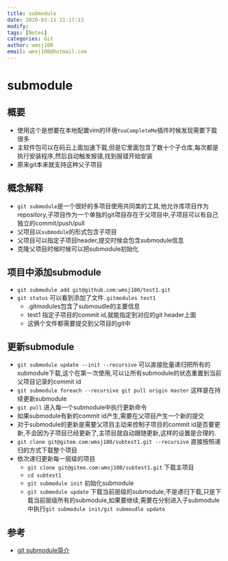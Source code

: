 ```yaml
---
title: submodule
date: 2020-03-11 21:17:13
modify: 
tags: [Notes]
categories: Git
author: wmsj100
email: wmsj100@hotmail.com
---
```


# submodule

## 概要

- 使用这个是想要在本地配置vim的环境`YouCompleteMe`插件时候发现需要下载很多
- 主软件包可以在码云上面加速下载,但是它里面包含了数十个子仓库,每次都是执行安装程序,然后自动触发报错,找到报错开始安装
- 原来git本来就支持这种父子项目

## 概念解释

- `git submodule`是一个很好的多项目使用共同类的工具,他允许库项目作为repository,子项目作为一个单独的git项目存在于父项目中,子项目可以有自己独立的commit/push/pull
- 父项目以`submodule`的形式包含子项目
- 父项目可以指定子项目header,提交时候会包含submodule信息
- 克隆父项目时候时候可以把submodule初始化

## 项目中添加submodule

- `git submodule add git@github.com:wmsj100/test1.git`
- `git status` 可以看到添加了文件`.gitmodules test1`
	- .gitmodules包含了submoudle的主要信息
	- test1 指定子项目的commit id,就能指定到对应的git header上面
	- 这俩个文件都需要提交到父项目的git中

## 更新submodule

- `git submodule update --init --recursive` 可以直接批量递归把所有的submodule下载,这个在第一次使用,可以让所有submodule的状态重置到当前父项目记录的commit id
- `git submodule foreach --recursive git pull origin master` 这样是在持续更新submodule
- `git pull` 进入每一个submodule中执行更新命令
- 如果submodule有新的commit id产生,需要在父项目产生一个新的提交
- 对于submodule的更新是需要父项目主动来控制子项目的commit id是否要更新,不会因为子项目已经更新了,主项目就自动跟随更新,这样的设置是合理的.
- `git clone git@gitee.com:wmsj100/subtest1.git --recursive` 直接按照递归的方式下载整个项目
- 依次递归更新每一层级的项目
	- `git clone git@gitee.com:wmsj100/subtest1.git` 下载主项目
	- `cd subtest1`
	- `git submodule init` 初始化submodule
	- `git submodule update` 下载当前层级的submodule,不是递归下载,只是下载当前层级所有的submodule,如果要继续,需要在分别进入子submodule中执行`git submodule init/git submoudle update`

## 参考

- [git submodule简介](https://segmentfault.com/a/1190000003076028)
